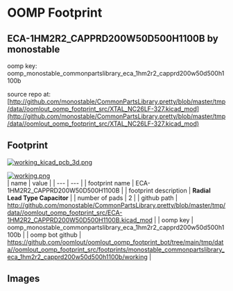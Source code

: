 # OOMP Footprint  
## ECA-1HM2R2_CAPPRD200W50D500H1100B  by monostable  
  
oomp key: oomp_monostable_commonpartslibrary_eca_1hm2r2_capprd200w50d500h1100b  
  
source repo at: [http://github.com/monostable/CommonPartsLibrary.pretty/blob/master/tmp/data//oomlout_oomp_footprint_src/XTAL_NC26LF-327.kicad_mod](http://github.com/monostable/CommonPartsLibrary.pretty/blob/master/tmp/data//oomlout_oomp_footprint_src/XTAL_NC26LF-327.kicad_mod)  
## Footprint  
  
[![working_kicad_pcb_3d.png](working_kicad_pcb_3d_600.png)](working_kicad_pcb_3d.png)  
  
[![working.png](working_600.png)](working.png)  
| name | value | 
| --- | --- | 
| footprint name | ECA-1HM2R2_CAPPRD200W50D500H1100B | 
| footprint description | <b>Radial Lead Type Capacitor</b> | 
| number of pads | 2 | 
| github path | http://github.com/monostable/CommonPartsLibrary.pretty/blob/master/tmp/data//oomlout_oomp_footprint_src/ECA-1HM2R2_CAPPRD200W50D500H1100B.kicad_mod | 
| oomp key | oomp_monostable_commonpartslibrary_eca_1hm2r2_capprd200w50d500h1100b | 
| oomp bot github | https://github.com/oomlout/oomlout_oomp_footprint_bot/tree/main/tmp/data//oomlout_oomp_footprint_src/footprints/monostable_commonpartslibrary_eca_1hm2r2_capprd200w50d500h1100b/working | 
## Images  
